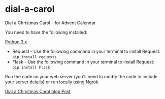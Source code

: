 # dial-a-carol
Dial a Christmas Carol - for Advent Calendar

You need to have the following installed:

[Python 3.x](https://www.python.org/downloads/)
* Request - Use the following command in your terminal to install Request: `pip install requests` 
* Flask - Use the following command in your terminal to install Request: `pip install Flask`

Run the code on your web server (you'll need to modfy the code to include your server details) or run locally using Ngrok.

[Dial a Christmas Carol blog Post](https://www.nexmo.com/blog/2018/11/29/dial-a-christmas-carol-with-nexmo-and-python-dr/)
